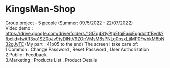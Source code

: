 # KingsMan-Shop
Group project - 5 people (Summer: 09/5/2022 - 22/07/2022)  
Video demo : https://drive.google.com/drive/folders/1GIZq4S1yPtgEfqjEaixEugdolttfBydk?fbclid=IwAR3xo1SZ0oJv9tyDlNtV9ZOnVMsM8sPNLg0psxLjiMP0FwbkM6bN32gJyTE (My part : 41p05 to the end) 
The screen I take care of:  
1.Common : Change Password , Reset Password , User Authorization   
2.Public : Feedback  
3.Marketing : Products List , Product Details

